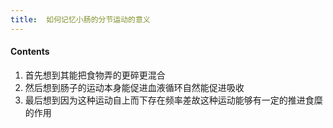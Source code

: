 ```yaml
---
title:  如何记忆小肠的分节运动的意义
--- 
```


#### Contents
1. 首先想到其能把食物弄的更碎更混合
2. 然后想到肠子的运动本身能促进血液循环自然能促进吸收
3. 最后想到因为这种运动自上而下存在频率差故这种运动能够有一定的推进食糜的作用
